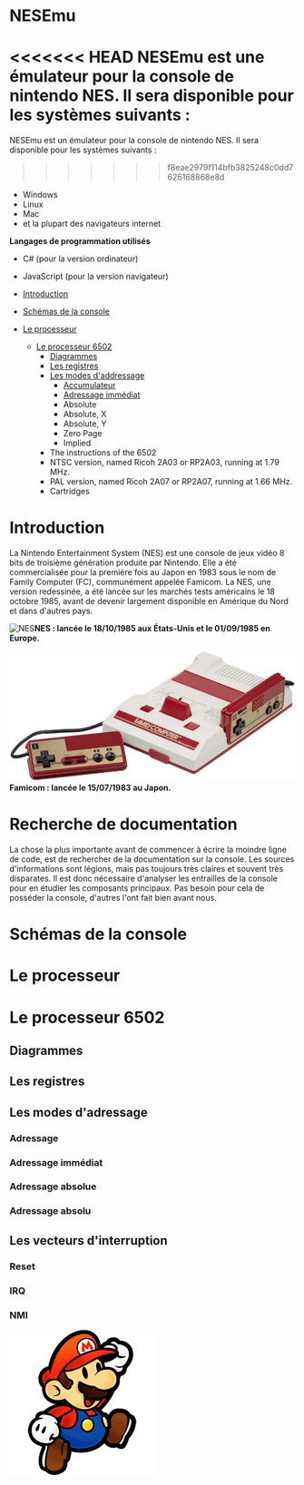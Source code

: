 # NESEmu

<<<<<<< HEAD
NESEmu est une émulateur pour la console de nintendo NES. Il sera disponible pour les systèmes suivants :
=======
NESEmu est un émulateur pour la console de nintendo NES. Il sera disponible pour les systèmes suivants :
>>>>>>> f8eae2979f114bfb3825248c0dd7626168868e8d

- Windows
- Linux
- Mac
- et la plupart des navigateurs internet

**Langages de programmation utilisés**

- C# (pour la version ordinateur)
- JavaScript (pour la version navigateur)

- [Introduction](#introduction)
- [Schémas de la console](#schémas-de-la-console)
- [Le processeur](#le-processeur)
  - [Le processeur 6502](#le-processeur-6502)
    - [Diagrammes](#diagrammes)
    - [Les registres](#les-registres)
    - [Les modes d'addressage](#les-modes-dadressage)
      - [Accumulateur](#)
      - [Adressage immédiat](#adressage-immédiat)
      - Absolute
      - Absolute, X
      - Absolute, Y
      - Zero Page
      - Implied
    - The instructions of the 6502
    - NTSC version, named Ricoh 2A03 or RP2A03, running at 1.79 MHz.
    - PAL version, named Ricoh 2A07 or RP2A07, running at 1.66 MHz.
    - Cartridges

# Introduction

La Nintendo Entertainment System (NES) est une console de jeux vidéo 8 bits de troisième génération produite par Nintendo. Elle a été commercialisée pour la première fois au Japon en 1983 sous le nom de Family Computer (FC), communément appelée Famicom. La NES, une version redessinée, a été lancée sur les marchés tests américains le 18 octobre 1985, avant de devenir largement disponible en Amérique du Nord et dans d'autres pays.

![NES](https://github.com/devnadj/NesEmu/blob/main/img/NES-Console-Set.png?raw=true)**NES : lancée le 18/10/1985 aux États-Unis et le 01/09/1985 en Europe.**

![Famicom](https://github.com/devnadj/NesEmu/blob/main/img/Famicon.png?raw=true)**Famicom : lancée le 15/07/1983 au Japon.**

# Recherche de documentation

La chose la plus importante avant de commencer à écrire la moindre ligne de code, est de rechercher de la documentation sur la console. Les sources d'informations sont légions, mais pas toujours très claires et souvent très disparates. Il est donc nécessaire d'analyser les entrailles de la console pour en étudier les composants principaux. Pas besoin pour cela de posséder la console, d'autres l'ont fait bien avant nous.

# Schémas de la console

# Le processeur

# Le processeur 6502

## Diagrammes

## Les registres

## Les modes d'adressage

### Adressage

### Adressage immédiat

### Adressage absolue

### Adressage absolu

## Les vecteurs d'interruption

### Reset

### IRQ

### NMI

![image](https://github.com/devnadj/NesEmu/blob/main/img/mario.png)
